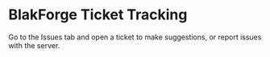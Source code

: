 # BlakForge Ticket Tracking
Go to the Issues tab and open a ticket to make suggestions, or report issues with the server.
